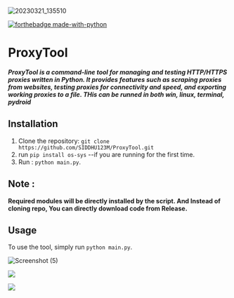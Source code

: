 ![20230321_135510](https://user-images.githubusercontent.com/76509525/226584155-f1b851f6-dd60-4d75-b3eb-25690244f280.png)

[![forthebadge made-with-python](http://ForTheBadge.com/images/badges/made-with-python.svg)](https://www.python.org/)

# ProxyTool

***ProxyTool is a command-line tool for managing and testing HTTP/HTTPS proxies written in Python. It provides features such as scraping proxies from websites, testing proxies for connectivity and speed, and exporting working proxies to a file. THis can be runned in both win, linux, terminal, pydroid***

## Installation

1. Clone the repository: `git clone https://github.com/SIDDHU123M/ProxyTool.git`
2. run `pip install os-sys` --if you are running for the first time.
3. Run : `python main.py`.

## Note : 
**Required modules will be directly installed by the script. And Instead of cloning repo, You can directly download code from Release.**
## Usage

To use the tool, simply run `python main.py`.

![Screenshot (5)](https://user-images.githubusercontent.com/76509525/226533414-ddef1413-b268-49aa-b44e-3e7e997d1d4d.jpg)

![](https://github-readme-stats.vercel.app/api/top-langs/?username=siddhu123m&theme=radical&hide_border=true&include_all_commits=false&count_private=false&layout=compact)


[![](https://visitcount.itsvg.in/api?id=SIDDHU123M&icon=0&color=0)](https://visitcount.itsvg.in)

